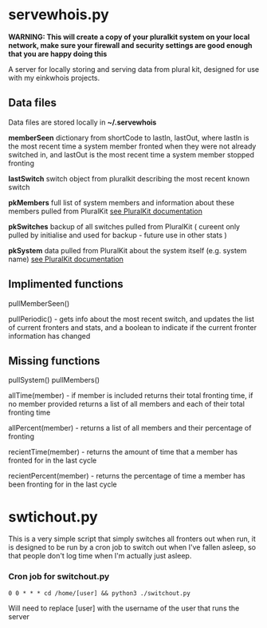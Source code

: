 # servewhois.py

**WARNING: This will create a copy of your pluralkit system on your local network, make sure your firewall and security settings are good enough that you are happy doing this**

A server for locally storing and serving data from plural kit, designed for use with my einkwhois projects. 

## Data files

Data files are stored locally in **~/.servewhois**

**memberSeen** dictionary from shortCode to lastIn, lastOut, where lastIn is the most recent time a system member fronted when they were not already switched in, and lastOut is the most recent time a system member stopped fronting

**lastSwitch** switch object from pluralkit describing the most recent known switch

**pkMembers** full list of system members and information about these members pulled from PluralKit [see PluralKit documentation](https://pluralkit.me/api/models/)

**pkSwitches** backup of all switches pulled from PluralKit ( cureent only pulled by initialise and used for backup - future use in other stats )

**pkSystem** data pulled from PluralKit about the system itself (e.g. system name) [see PluralKit documentation](https://pluralkit.me/api/models/)

## Implimented functions

pullMemberSeen()

pullPeriodic() - gets info about the most recent switch, and updates the list of current fronters and stats, and a boolean to indicate if the current fronter information has changed


## Missing functions

pullSystem()
pullMembers()

allTime(member) - if member is included returns their total fronting time, if no member provided returns a list of all members and each of their total fronting time

allPercent(member) - returns a list of all members and their percentage of fronting

recientTime(member) - returns the amount of time that a member has fronted for in the last cycle

recientPercent(member) - returns the percentage of time a member has been fronting for in the last cycle

# swtichout.py

This is a very simple script that simply switches all fronters out when run, it is designed to be run by a cron job to switch out when I've fallen asleep, so that people don't log time when I'm actually just asleep.

### Cron job for switchout.py

``0 0 * * * cd /home/[user] && python3 ./switchout.py``

Will need to replace [user] with the username of the user that runs the server